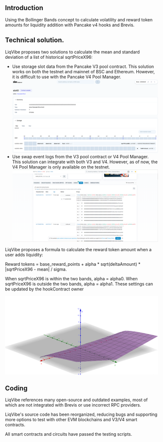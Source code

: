 ## Introduction

Using the Bollinger Bands concept to calculate volatility and reward token amounts for liquidity addition with Pancake v4 hooks and Brevis.
## Technical solution.
LiqVibe proposes two solutions to calculate the mean and standard deviation of a list of historical sqrtPriceX96:
- Use storage slot data from the Pancake V3 pool contract. This solution works on both the testnet and mainnet of BSC and Ethereum. However, it is difficult to use with the Pancake V4 Pool Manager.
![image](docs/images/Storage_at_Slot0.png)
- Use swap event logs from the V3 pool contract or V4 Pool Manager. This solution can integrate with both V3 and V4. However, as of now, the V4 Pool Manager is only available on the testnet.
![image](docs/images/Swap_logs.png)

LiqVibe proposes a formula to calculate the reward token amount when a user adds liquidity:

Reward tokens = base_reward_points + alpha * sqrt(deltaAmount) * |sqrtPriceX96 - mean| / sigma.

When sqrtPriceX96 is within the two bands, alpha = alpha0. When sqrtPriceX96 is outside the two bands, alpha = alpha1. These settings can be updated by the hookContract owner

![Diagram](docs/images/fomular_diagram.png)

## Coding
LiqVibe references many open-source and outdated examples, most of which are not integrated with Brevis or use incorrect RPC providers.

LiqVibe's source code has been reorganized, reducing bugs and supporting more options to test with other EVM blockchains and V3/V4 smart contracts.

All smart contracts and circuits have passed the testing scripts.
